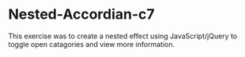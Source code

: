 # Nested-Accordian-c7

This exercise was to create a nested effect using JavaScript/jQuery to toggle open catagories and view more information.
